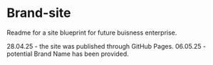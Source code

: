 ﻿# Brand-site

Readme for a site blueprint for future buisness enterprise.

28.04.25 - the site was published through GitHub Pages.
06.05.25 - potential Brand Name has been provided.
